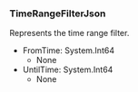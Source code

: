 ### TimeRangeFilterJson
Represents the time range filter.

- FromTime: System.Int64
  - None
- UntilTime: System.Int64
  - None

